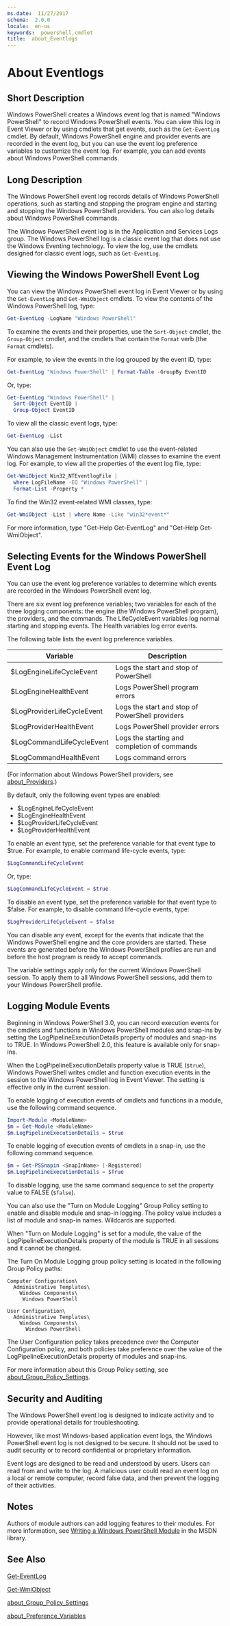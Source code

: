 ```yaml
---
ms.date:  11/27/2017
schema:  2.0.0
locale:  en-us
keywords:  powershell,cmdlet
title:  about_Eventlogs
---
```


# About Eventlogs

## Short Description

Windows PowerShell creates a Windows event log that is named "Windows
PowerShell" to record Windows PowerShell events. You can view this log in
Event Viewer or by using cmdlets that get events, such as the `Get-EventLog`
cmdlet. By default, Windows PowerShell engine and provider events are recorded
in the event log, but you can use the event log preference variables to
customize the event log. For example, you can add events about Windows
PowerShell commands.

## Long Description

The Windows PowerShell event log records details of Windows PowerShell
operations, such as starting and stopping the program engine and starting and
stopping the Windows PowerShell providers. You can also log details about
Windows PowerShell commands.

The Windows PowerShell event log is in the Application and Services Logs
group. The Windows PowerShell log is a classic event log that does not use the
Windows Eventing technology. To view the log, use the cmdlets designed for
classic event logs, such as `Get-EventLog`.

## Viewing the Windows PowerShell Event Log

You can view the Windows PowerShell event log in Event Viewer or by using the
`Get-EventLog` and `Get-WmiObject` cmdlets. To view the contents of the
Windows PowerShell log, type:

```powershell
Get-EventLog -LogName "Windows PowerShell"
```

To examine the events and their properties, use the `Sort-Object` cmdlet, the
`Group-Object` cmdlet, and the cmdlets that contain the `Format` verb (the
`Format` cmdlets).

For example, to view the events in the log grouped by the event ID, type:

```powershell
Get-EventLog "Windows PowerShell" | Format-Table -GroupBy EventID
```

Or, type:

```powershell
Get-EventLog "Windows PowerShell" |
  Sort-Object EventID |
  Group-Object EventID
```

To view all the classic event logs, type:

```powershell
Get-EventLog -List
```

You can also use the `Get-WmiObject` cmdlet to use the event-related Windows
Management Instrumentation (WMI) classes to examine the event log. For example,
to view all the properties of the event log file, type:

```powershell
Get-WmiObject Win32_NTEventlogFile |
  where LogFileName -EQ "Windows PowerShell" |
  Format-List -Property *
```

To find the Win32 event-related WMI classes, type:

```powershell
Get-WmiObject -List | where Name -Like "win32*event*"
```

For more information, type "Get-Help Get-EventLog" and
"Get-Help Get-WmiObject".

## Selecting Events for the Windows PowerShell Event Log

You can use the event log preference variables to determine which events are
recorded in the Windows PowerShell event log.

There are six event log preference variables; two variables for each of the
three logging components: the engine (the Windows PowerShell program), the
providers, and the commands. The LifeCycleEvent variables log normal starting
and stopping events. The Health variables log error events.

The following table lists the event log preference variables.

|Variable                  |Description                                    |
|--------------------------|-----------------------------------------------|
|$LogEngineLifeCycleEvent  |Logs the start and stop of PowerShell          |
|$LogEngineHealthEvent     |Logs PowerShell program errors                 |
|$LogProviderLifeCycleEvent|Logs the start and stop of PowerShell providers|
|$LogProviderHealthEvent   |Logs PowerShell provider errors                |
|$LogCommandLifeCycleEvent |Logs the starting and completion of commands   |
|$LogCommandHealthEvent    |Logs command errors                            |

(For information about Windows PowerShell providers, see
[about_Providers](about_Providers.md).)

By default, only the following event types are enabled:

* $LogEngineLifeCycleEvent
* $LogEngineHealthEvent
* $LogProviderLifeCycleEvent
* $LogProviderHealthEvent

To enable an event type, set the preference variable for that event type to
$true. For example, to enable command life-cycle events, type:

```powershell
$LogCommandLifeCycleEvent
```

Or, type:

```powershell
$LogCommandLifeCycleEvent = $true
```

To disable an event type, set the preference variable for that event type to
$false. For example, to disable command life-cycle events, type:

```powershell
$LogProviderLifeCycleEvent = $false
```

You can disable any event, except for the events that indicate that the
Windows PowerShell engine and the core providers are started. These events are
generated before the Windows PowerShell profiles are run and before the host
program is ready to accept commands.

The variable settings apply only for the current Windows PowerShell session.
To apply them to all Windows PowerShell sessions, add them to your Windows
PowerShell profile.

## Logging Module Events

Beginning in Windows PowerShell 3.0, you can record execution events for the
cmdlets and functions in Windows PowerShell modules and snap-ins by setting
the LogPipelineExecutionDetails property of modules and snap-ins to TRUE. In
Windows PowerShell 2.0, this feature is available only for snap-ins.

When the LogPipelineExecutionDetails property value is TRUE (`$true`), Windows
PowerShell writes cmdlet and function execution events in the session to the
Windows PowerShell log in Event Viewer. The setting is effective only in the
current session.

To enable logging of execution events of cmdlets and functions in a module,
use the following command sequence.

```powershell
Import-Module <ModuleName>
$m = Get-Module <ModuleName>
$m.LogPipelineExecutionDetails = $true
```

To enable logging of execution events of cmdlets in a snap-in, use the
following command sequence.

```powershell
$m = Get-PSSnapin <SnapInName> [-Registered]
$m.LogPipelineExecutionDetails = $True
```

To disable logging, use the same command sequence to set the property value to
FALSE (`$false`).

You can also use the "Turn on Module Logging" Group Policy setting to enable
and disable module and snap-in logging. The policy value includes a list of
module and snap-in names. Wildcards are supported.

When "Turn on Module Logging" is set for a module, the value of the
LogPipelineExecutionDetails property of the module is TRUE in all sessions and
it cannot be changed.

The Turn On Module Logging group policy setting is located in the following
Group Policy paths:

```
Computer Configuration\
  Administrative Templates\
    Windows Components\
     Windows PowerShell

User Configuration\
  Administrative Templates\
    Windows Components\
      Windows PowerShell
```

The User Configuration policy takes precedence over the Computer Configuration
policy, and both policies take preference over the value of the
LogPipelineExecutionDetails property of modules and snap-ins.

For more information about this Group Policy setting, see
[about_Group_Policy_Settings](about_Group_Policy_Settings.md).

## Security and Auditing

The Windows PowerShell event log is designed to indicate activity and to
provide operational details for troubleshooting.

However, like most Windows-based application event logs, the Windows
PowerShell event log is not designed to be secure. It should not be used to
audit security or to record confidential or proprietary information.

Event logs are designed to be read and understood by users. Users can read
from and write to the log. A malicious user could read an event log on a local
or remote computer, record false data, and then prevent the logging of their
activities.

## Notes

Authors of module authors can add logging features to their modules. For more
information, see [Writing a Windows PowerShell Module](https://go.microsoft.com/fwlink/?LinkID=144916)
in the MSDN library.

## See Also

[Get-EventLog](../../Microsoft.PowerShell.Management/Get-EventLog.md)

[Get-WmiObject](../../Microsoft.PowerShell.Management/Get-WmiObject.md)

[about_Group_Policy_Settings](about_Group_Policy_Settings.md)

[about_Preference_Variables](about_Preference_Variables.md)